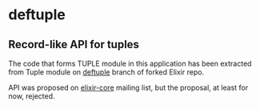 # deftuple

## Record-like API for tuples

The code that forms TUPLE module in this application has been extracted from
Tuple module on [deftuple](https://github.com/wrachwal/elixir/commits/deftuple)
branch of forked Elixir repo.

API was proposed on [elixir-core](https://groups.google.com/d/msg/elixir-lang-core/COuXyaL5OVQ/8PiF-HkkAwAJ)
mailing list, but the proposal, at least for now, rejected.

